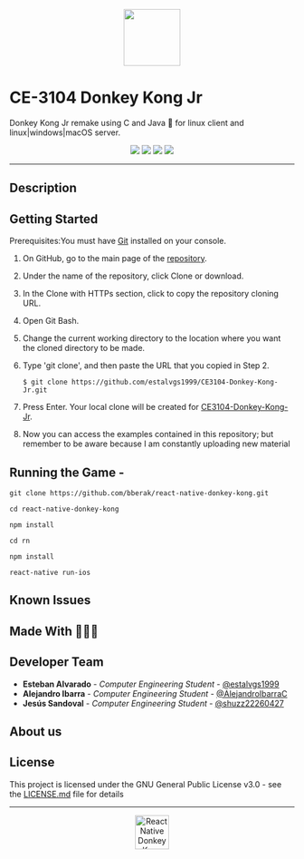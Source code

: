 <p align="center">
  <img src="https://bit.ly/2miYWfB" height=100 >
</p>

# CE-3104 Donkey Kong Jr 

Donkey Kong Jr remake using C and Java 🙉 for linux client and linux|windows|macOS server.

<p align="center">
<img src="https://img.shields.io/travis/onevcat/FengNiao/master.svg">
<a href="https://raw.githubusercontent.com/onevcat/Kingfisher/master/LICENSE"><img src="https://camo.githubusercontent.com/ec385922fa349d9c349f34b7f3bf311843e35ba8/68747470733a2f2f696d672e736869656c64732e696f2f62616467652f4c6963656e73652d47504c76332d626c75652e737667"></a>
<img src="https://res.cloudinary.com/estalvgs1999/image/upload/v1559747654/CE2103/Badges/platform-windows__macos_linux-blue_s17cqw.svg"/>
<img src="https://codecov.io/gh/onevcat/Hedwig/branch/master/graph/badge.svg"/>
</p>

***
## Description

## Getting Started
<p align=justify>Prerequisites:You must have <a href="https://git-scm.com/book/es/v2/Inicio---Sobre-el-Control-de-Versiones-Instalaci%C3%B3n-de-Git">Git</a>
 installed on your console.</p>

1. On GitHub, go to the main page of the [repository]().
2. Under the name of the repository, click Clone or download.
3. In the Clone with HTTPs section, click to copy the repository cloning URL.
4. Open Git Bash.
5. Change the current working directory to the location where you want the cloned directory to be made.
6. Type 'git clone', and then paste the URL that you copied in Step 2.

   ```$ git clone https://github.com/estalvgs1999/CE3104-Donkey-Kong-Jr.git```

7. Press Enter. Your local clone will be created for [CE3104-Donkey-Kong-Jr]().
8. Now you can access the examples contained in this repository; but remember to be aware because I am constantly uploading new material

## Running the Game -

```
git clone https://github.com/bberak/react-native-donkey-kong.git

cd react-native-donkey-kong

npm install

cd rn

npm install

react-native run-ios
```

## Known Issues


## Made With 🍌🍌🍌

## Developer Team
* **Esteban Alvarado** - *Computer Engineering Student* - [@estalvgs1999](https://github.com/estalvgs1999)
* **Alejandro Ibarra** - *Computer Engineering Student* - [@AlejandroIbarraC](https://github.com/AlejandroIbarraC)
* **Jesús Sandoval** - *Computer Engineering Student* - [@shuzz22260427](https://github.com/shuzz22260427)


## About us

## License
This project is licensed under the GNU General Public License v3.0 - see the [LICENSE.md]() file for details
***

<p align="center">
  <img src="https://raw.githubusercontent.com/bberak/react-native-donkey-kong/master/assets/icons/kong.png" alt="React Native Donkey Kong" height="60" /> 
</p>
